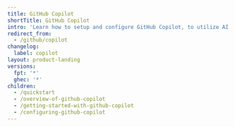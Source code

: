 ```yaml
---
title: GitHub Copilot
shortTitle: GitHub Copilot
intro: 'Learn how to setup and configure GitHub Copilot, to utilize AI pair programming and get autocomplete-style suggestions as you write code.'
redirect_from:
  - /github/copilot
changelog:
  label: copilot
layout: product-landing
versions:
  fpt: '*'
  ghec: '*'
children:
  - /quickstart
  - /overview-of-github-copilot
  - /getting-started-with-github-copilot
  - /configuring-github-copilot
---
```


